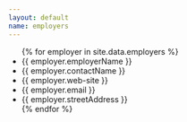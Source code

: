 ```yaml
---
layout: default
name: employers
---
```

<ul class="employers">
{% for employer in site.data.employers %}
	<li class="employerName">{{ employer.employerName }}</li>
	<li class="contactName">{{ employer.contactName }}</li>
	<li class="web-site">{{ employer.web-site }}</li>
	<li class="email">{{ employer.email }}</li>
	<li class="streetAddress">{{ employer.streetAddress }}</li>
{% endfor %}
</ul>
